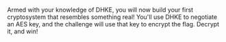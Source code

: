 Armed with your knowledge of DHKE, you will now build your first cryptosystem that resembles something real!
You'll use DHKE to negotiate an AES key, and the challenge will use that key to encrypt the flag.
Decrypt it, and win!
